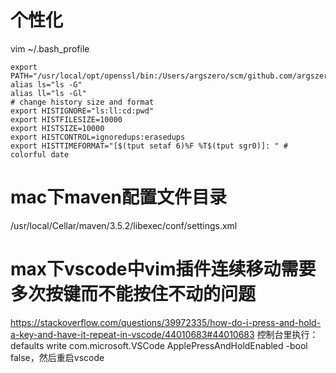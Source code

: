 # 个性化
vim ~/.bash_profile
```
export PATH="/usr/local/opt/openssl/bin:/Users/argszero/scm/github.com/argszero/memo/bin:$PATH"
alias ls="ls -G"
alias ll="ls -Gl"
# change history size and format
export HISTIGNORE="ls:ll:cd:pwd"
export HISTFILESIZE=10000
export HISTSIZE=10000
export HISTCONTROL=ignoredups:erasedups
export HISTTIMEFORMAT="[$(tput setaf 6)%F %T$(tput sgr0)]: " # colorful date
```

# mac下maven配置文件目录
/usr/local/Cellar/maven/3.5.2/libexec/conf/settings.xml

# max下vscode中vim插件连续移动需要多次按键而不能按住不动的问题
https://stackoverflow.com/questions/39972335/how-do-i-press-and-hold-a-key-and-have-it-repeat-in-vscode/44010683#44010683
控制台里执行：defaults write com.microsoft.VSCode ApplePressAndHoldEnabled -bool false，然后重启vscode
